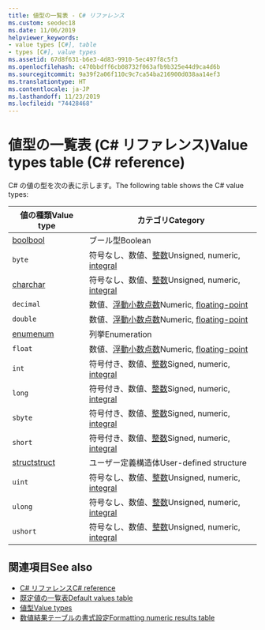```yaml
---
title: 値型の一覧表 - C# リファレンス
ms.custom: seodec18
ms.date: 11/06/2019
helpviewer_keywords:
- value types [C#], table
- types [C#], value types
ms.assetid: 67d8f631-b6e3-4d83-9910-5ec497f8c5f3
ms.openlocfilehash: c470bbdff6cb08732f063afb9b325e44d9ca4d6b
ms.sourcegitcommit: 9a39f2a06f110c9c7ca54ba216900d038aa14ef3
ms.translationtype: HT
ms.contentlocale: ja-JP
ms.lasthandoff: 11/23/2019
ms.locfileid: "74428468"
---
```

# <a name="value-types-table-c-reference"></a><span data-ttu-id="9beb8-102">値型の一覧表 (C# リファレンス)</span><span class="sxs-lookup"><span data-stu-id="9beb8-102">Value types table (C# reference)</span></span>

<span data-ttu-id="9beb8-103">C# の値の型を次の表に示します。</span><span class="sxs-lookup"><span data-stu-id="9beb8-103">The following table shows the C# value types:</span></span>

|<span data-ttu-id="9beb8-104">値の種類</span><span class="sxs-lookup"><span data-stu-id="9beb8-104">Value type</span></span>|<span data-ttu-id="9beb8-105">カテゴリ</span><span class="sxs-lookup"><span data-stu-id="9beb8-105">Category</span></span>|
|----------------|--------------|
|[<span data-ttu-id="9beb8-106">bool</span><span class="sxs-lookup"><span data-stu-id="9beb8-106">bool</span></span>](bool.md)|<span data-ttu-id="9beb8-107">ブール型</span><span class="sxs-lookup"><span data-stu-id="9beb8-107">Boolean</span></span>|
|`byte`|<span data-ttu-id="9beb8-108">符号なし、数値、[整数](../builtin-types/integral-numeric-types.md)</span><span class="sxs-lookup"><span data-stu-id="9beb8-108">Unsigned, numeric, [integral](../builtin-types/integral-numeric-types.md)</span></span>|
|[<span data-ttu-id="9beb8-109">char</span><span class="sxs-lookup"><span data-stu-id="9beb8-109">char</span></span>](../builtin-types/char.md)|<span data-ttu-id="9beb8-110">符号なし、数値、[整数](../builtin-types/integral-numeric-types.md)</span><span class="sxs-lookup"><span data-stu-id="9beb8-110">Unsigned, numeric, [integral](../builtin-types/integral-numeric-types.md)</span></span>|
|`decimal`|<span data-ttu-id="9beb8-111">数値、[浮動小数点数](../builtin-types/floating-point-numeric-types.md)</span><span class="sxs-lookup"><span data-stu-id="9beb8-111">Numeric, [floating-point](../builtin-types/floating-point-numeric-types.md)</span></span>|
|`double`|<span data-ttu-id="9beb8-112">数値、[浮動小数点数](../builtin-types/floating-point-numeric-types.md)</span><span class="sxs-lookup"><span data-stu-id="9beb8-112">Numeric, [floating-point](../builtin-types/floating-point-numeric-types.md)</span></span>|
|[<span data-ttu-id="9beb8-113">enum</span><span class="sxs-lookup"><span data-stu-id="9beb8-113">enum</span></span>](enum.md)|<span data-ttu-id="9beb8-114">列挙</span><span class="sxs-lookup"><span data-stu-id="9beb8-114">Enumeration</span></span>|
|`float`|<span data-ttu-id="9beb8-115">数値、[浮動小数点数](../builtin-types/floating-point-numeric-types.md)</span><span class="sxs-lookup"><span data-stu-id="9beb8-115">Numeric, [floating-point](../builtin-types/floating-point-numeric-types.md)</span></span>|
|`int`|<span data-ttu-id="9beb8-116">符号付き、数値、[整数](../builtin-types/integral-numeric-types.md)</span><span class="sxs-lookup"><span data-stu-id="9beb8-116">Signed, numeric, [integral](../builtin-types/integral-numeric-types.md)</span></span>|
|`long`|<span data-ttu-id="9beb8-117">符号付き、数値、[整数](../builtin-types/integral-numeric-types.md)</span><span class="sxs-lookup"><span data-stu-id="9beb8-117">Signed, numeric, [integral](../builtin-types/integral-numeric-types.md)</span></span>|
|`sbyte`|<span data-ttu-id="9beb8-118">符号付き、数値、[整数](../builtin-types/integral-numeric-types.md)</span><span class="sxs-lookup"><span data-stu-id="9beb8-118">Signed, numeric, [integral](../builtin-types/integral-numeric-types.md)</span></span>|
|`short`|<span data-ttu-id="9beb8-119">符号付き、数値、[整数](../builtin-types/integral-numeric-types.md)</span><span class="sxs-lookup"><span data-stu-id="9beb8-119">Signed, numeric, [integral](../builtin-types/integral-numeric-types.md)</span></span>|
|[<span data-ttu-id="9beb8-120">struct</span><span class="sxs-lookup"><span data-stu-id="9beb8-120">struct</span></span>](struct.md)|<span data-ttu-id="9beb8-121">ユーザー定義構造体</span><span class="sxs-lookup"><span data-stu-id="9beb8-121">User-defined structure</span></span>|
|`uint`|<span data-ttu-id="9beb8-122">符号なし、数値、[整数](../builtin-types/integral-numeric-types.md)</span><span class="sxs-lookup"><span data-stu-id="9beb8-122">Unsigned, numeric, [integral](../builtin-types/integral-numeric-types.md)</span></span>|
|`ulong`|<span data-ttu-id="9beb8-123">符号なし、数値、[整数](../builtin-types/integral-numeric-types.md)</span><span class="sxs-lookup"><span data-stu-id="9beb8-123">Unsigned, numeric, [integral](../builtin-types/integral-numeric-types.md)</span></span>|
|`ushort`|<span data-ttu-id="9beb8-124">符号なし、数値、[整数](../builtin-types/integral-numeric-types.md)</span><span class="sxs-lookup"><span data-stu-id="9beb8-124">Unsigned, numeric, [integral](../builtin-types/integral-numeric-types.md)</span></span>|

## <a name="see-also"></a><span data-ttu-id="9beb8-125">関連項目</span><span class="sxs-lookup"><span data-stu-id="9beb8-125">See also</span></span>

- [<span data-ttu-id="9beb8-126">C# リファレンス</span><span class="sxs-lookup"><span data-stu-id="9beb8-126">C# reference</span></span>](../index.md)
- [<span data-ttu-id="9beb8-127">既定値の一覧表</span><span class="sxs-lookup"><span data-stu-id="9beb8-127">Default values table</span></span>](default-values-table.md)
- [<span data-ttu-id="9beb8-128">値型</span><span class="sxs-lookup"><span data-stu-id="9beb8-128">Value types</span></span>](value-types.md)
- [<span data-ttu-id="9beb8-129">数値結果テーブルの書式設定</span><span class="sxs-lookup"><span data-stu-id="9beb8-129">Formatting numeric results table</span></span>](formatting-numeric-results-table.md)
